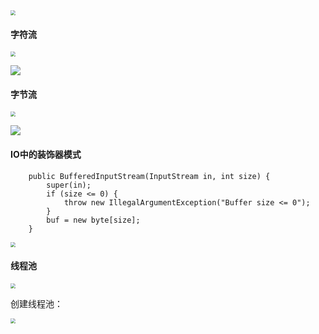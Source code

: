 <img src="D:\笔记\Java\asset\IO流分类.png" style="zoom:50%;" />



#### 字符流



<img src="D:\笔记\Java\asset\字符流.png" style="zoom:50%;" />



![](D:\笔记\Java\asset\详细的字符流.png)



#### 字节流



<img src="D:\笔记\Java\asset\字节流.png" style="zoom:50%;" />



![](D:\笔记\Java\asset\详细的字节流.png)



#### IO中的装饰器模式



```
    public BufferedInputStream(InputStream in, int size) {
        super(in);
        if (size <= 0) {
            throw new IllegalArgumentException("Buffer size <= 0");
        }
        buf = new byte[size];
    }
```



<img src="D:\笔记\Java\asset\阻塞同步.png" style="zoom:50%;" />



#### 线程池



<img src="D:\笔记\Java\asset\线程池.png" style="zoom:50%;" />



创建线程池：

<img src="D:\笔记\Java\asset\创建线程池.png" style="zoom:50%;" />



